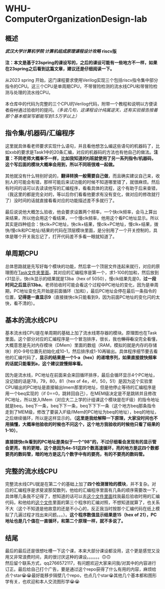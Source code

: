 # WHU-ComputerOrganizationDesign-lab
## 概述
***武汉大学计算机学院 计算机组成原理课程设计攻略***   **riscv版**<br>
<br>
**注：本文是基于23spring的课设写的，之后的课设可能有一些地方不一样，如果在23spring之后看到这篇文章，建议还是仔细阅读一下。**<br>
<br>
从2023 spring 开始，这门课程要求使用Verilog实现三个包括riscv指令集中部分指令的CPU。这三个CPU是单周期CPU，不带冒险检测的流水线CPU和带冒险检测与处理的流水线CPU。<br>
<br>
本仓库中的代码为完整的三个CPU的Verilog代码，附带一个教程和说明以方便读者~~应付~~通过验收时的提问。*（多说几句，这课程设计纯属逆天，还有实验报告按着那个基本框架写都能写到1.5万字以上）*<br>
## 指令集/机器码/汇编程序
这里就具体看老师要求实现什么语句，并且看他想怎么编这些语句的机器码了，比如xxb的要求是Task1中的20条汇编，对应的机器码的方法也有他自己的做法。**注意：不同老师大概率不一样，比如我知道的fj班就使用了另一系列指令/机器码，这个写后面的模块大概率会用到，所以不同班很难一起做。**<br>
<br>
其他就没有什么特别好说的，**翻译转换一般需要自己做**，而且确实建议自己来，收别人的可能会有错，那样可能后来试功能的时候不知道哪里错了，就很麻烦。然后有时间的话可以去读读他写的汇编程序，看看具体的流程，这个有助于后来查错，（我这里的都是完全对的，等以后你们看看他要求有没有变化，做对应的修改就行了）没时间的话就直接看看对应的功能描述差不多就行了。<br>
<br>
最后说说他大概怎么验收，他会要求设置两个频率，一个快clk频率，会马上算出来结果，所以他会用这个看结果，一个慢clk频率，他用这个看PC地址显示。所以其实是四种组合：快clk+PC地址，快clk+结果，慢clk+PC地址，慢clk+结果，拨快/慢clk和PC地址/结果的代码在顶层模块里面，是分别用了一个开关控制的，具体是哪个开关我忘记了，打开代码差不多看一眼就知道了。<br>
## 单周期CPU
总体思路就是先写好每个模块的功能，然后拿一个顶层文件连起来就行，对应的原理图在[Task文件夹里面](https://github.com/bryceyin13/WHU-ComputerOrganizationDesign-lab/blob/main/Task/Task2%20SingleCycleCPU.pdf)。其对应的汇编程序是第一个，求1-100的加和，然后放到r31显示，快clk显示的结果就是13ba（hex of 5050），慢clk结果先是0，**过一段时间之后显示13ba**。老师验收时可能会看这个过程中PC地址的变化，因为是单周期，PC地址变化先开始是前面循环（加和），最后PC地址会停在最后一条指令的位置，**记得是一直显示9**（直接拨快clk只能看到9，因为前面PC地址的变化闪的太快，看不清的）。
## 基本的流水线CPU
基本流水线CPU是在单周期的基础上加了流水线寄存器的模块。原理图也在Task里面。这个部分对应的汇编程序是一个冒泡排序，很长，我也~~懒得看~~没完全看懂，大概意思是先对内存模块（DMem）里面的数组（RAM，模拟的就是内存的存储块）的0-9号位置先初始化成10-1，然后排序成1-10再输出。具体程序细节要去看他的汇编代码了，**显示的结果是一个1-a（hex）的递增序列，如果直接拨快频率的话就只能看到a，这个建议拨慢频率看。**<br>
<br>
因为是流水线，PC地址在前面来会来回循环排序，最后会循环显示4个PC地址，没记错的话是78，79，80，81（hex of 4e，4f，50，51）是因为这个实验里CPU输出的PC地址是直接输出Imem那里的地址，但是他停止等待的汇编程序是用一个beq实现的（if 0==0，跳转回自己），在MEM级决定是不是跳转并且修改PC地址，所以放入IMem（对应大二上学的计组课这个模块是在IF级）的指令地址就是beq，beq下一条，beq下下一条，beq下下下一条（这个地方beq那条指令走到了MEM级，修改了要装入IF级/IMem的PC地址为beq的地址），beq的地址，之后继续循环，所以是这样显示的。**（这里是我给解释一下原理，大家没时间也不用搞懂，大概率他验收的时候也不问这个，这个地方我验收的时候他只看了结果的1-10）**。<br>
<br>
**直接拨快clk看到的PC地址是类似于一个“98”的，不过仔细看会发现有的显示管会更亮，有的更暗，这个是因为4e-51这四个数高速循环，亮的地方是这四个数都要亮的数码管，暗的地方是这几个数字中有的要亮，有的不要亮的数码管。**<br>
## 完整的流水线CPU
完整流水线CPU就是在第二个的基础上加了**四个检测冒险的模块**，并不复杂。对应的汇编程序是求斐波那契数列，他给的汇编程序里面有几条的顺序需要改一下，具体哪几条我不记得了，想知道的话可以去[这个文件里面](https://github.com/bryceyin13/WHU-ComputerOrganizationDesign-lab/blob/main/Final_Pipeline/IMem.v)找我最后验收时用的汇编代码，和他给的[这个文件](https://github.com/bryceyin13/WHU-ComputerOrganizationDesign-lab/blob/main/Task/Task1%20%E6%8C%87%E4%BB%A4%E7%B3%BB%E7%BB%9F%E4%B8%8E%E9%AA%8C%E8%AF%81%E7%A8%8B%E5%BA%8F%E8%AF%BE%E5%A0%82%E7%94%A8.pdf)里面的第三个程序的汇编对照，不想知道就算了，也关系不大（这个不知道是他故意的还是不小心的，反正我当时按那个汇编代码在纸上模拟了几遍过程才找出来问题。。。）。**这个程序数值显示结果是15（hex of 21），PC地址也是几个值在一直循环，和第二个原理一样，就不多说了。**
## 结尾
最后的最后还是很想吐槽一下这个课，本来大部分课设都没用，这个更是感觉又没用又非常浪费时间，真的很讨厌这种的课设。。。。。。🙃🙃<br>
然后留个联系方式，qq2766572117，有问题欢迎大家来问我/对其中的内容进行订正。最后给自己打个广告，要是通过这个repo获得了什么有用的内容，麻烦给点个star:sob::sob:最好能移步隔壁几个repo，也点几个star:sob:其他几个基本都和图形学有关，也欢迎和本人交流图形学:sob::sob:
